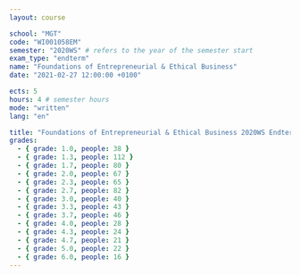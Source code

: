 ```yaml
---
layout: course

school: "MGT"
code: "WI001058EM"
semester: "2020WS" # refers to the year of the semester start
exam_type: "endterm"
name: "Foundations of Entrepreneurial & Ethical Business"
date: "2021-02-27 12:00:00 +0100"

ects: 5
hours: 4 # semester hours
mode: "written"
lang: "en"

title: "Foundations of Entrepreneurial & Ethical Business 2020WS Endterm"
grades:
  - { grade: 1.0, people: 38 }
  - { grade: 1.3, people: 112 }
  - { grade: 1.7, people: 80 }
  - { grade: 2.0, people: 67 }
  - { grade: 2.3, people: 65 }
  - { grade: 2.7, people: 82 }
  - { grade: 3.0, people: 40 }
  - { grade: 3.3, people: 43 }
  - { grade: 3.7, people: 46 }
  - { grade: 4.0, people: 28 }
  - { grade: 4.3, people: 24 }
  - { grade: 4.7, people: 21 }
  - { grade: 5.0, people: 22 }
  - { grade: 6.0, people: 16 }
---
```



